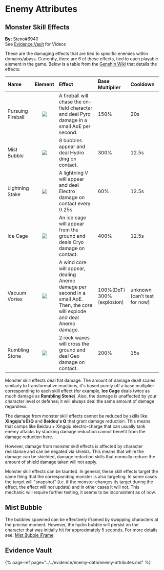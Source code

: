 # Enemy Attributes

## Monster Skill Effects

**By:** Steno\#6940  
See [Evidence Vault](../../evidence/enemy-data/enemy-attributes.md#in-depth-look-at-monster-skill-effects-in-domains-abyss) for Videos

These are the damaging effects that are tied to specific enemies within domains/abyss. Currently, there are 6 of these effects, tied to each playable element in the game. Below is a table from the [Genshin Wiki](https://genshin-impact.fandom.com/wiki/Elements#Damage_Abilities_2) that details the effects:

| Name | Element | Effect | Base Multiplier | Cooldown |
| :--- | :---: | :--- | :--- | :--- |
| Pursuing Fireball | ![](../../.gitbook/assets/element_pyro.png) | A fireball will chase the on-field character and deal Pyro damage in a small AoE per second. | 150% | 20s |
| Mist Bubble | ![](../../.gitbook/assets/element_hydro.png) | 8 bubbles appear and deal Hydro dmg on contact. | 300% | 12.5s |
| Lightning Stake | ![](../../.gitbook/assets/element_electro.png) | A lightning V will appear and deal Electro damage on contact every 0.25s. | 60% | 12.5s |
| Ice Cage | ![](../../.gitbook/assets/element_cryo.png) | An ice cage will appear from the ground and deals Cryo damage on contact. | 400% | 12.5s |
| Vacuum Vortex | ![](../../.gitbook/assets/element_anemo.png) | A wind core will appear, dealing Anemo damage per second in a small AoE. Then, the core will explode and deal Anemo damage. | 100%\(DoT\) 300%\(explosion\) | unknown \(can't test for now\) |
| Rumbling Stone | ![](../../.gitbook/assets/element_geo%20%281%29.png) | 2 rock waves will cross the ground and deal Geo damage on contact. | 200% | 15s |

Monster skill effects deal flat damage. The amount of damage dealt scales similarly to transformative reactions, it's based purely off a base multiplier corresponding to each skill effect \(for example, **Ice Cage** deals twice as much damage as **Rumbling Stone**\). Also, the damage is unaffected by your character level or defense; it will always deal the same amount of damage regardless.

The damage from monster skill effects cannot be reduced by skills like **Xingqiu's E/Q** and **Beidou's Q** that grant damage reduction. This means that comps like Beidou + Xingqiu electro-charge that can usually tank enemy attacks by stacking damage reduction cannot benefit from the damage reduction here.

However, damage from monster skill effects is affected by character resistance and can be negated via shields. This means that while the damage can be shielded, damage reduction skills that normally reduce the amount of shield damage taken will not apply.

Monster skill effects can be taunted. In general, these skill effects target the same thing that the corresponding monster is also targeting. In some cases the target will "snapshot" \(i.e. if the monster changes its target during the effect, the effect will not update\) and in other cases it will not. This mechanic will require further testing, it seems to be inconsistent as of now.

## Mist Bubble

The bubbles spawned can be effectively iframed by swapping characters at the precise moment. However, the hydro bubble will persist on the character that was initially hit for approximately 5 seconds. For more details see: [Mist Bubble iFrame](../../evidence/enemy-data/enemy-attributes.md#mist-bubble-iframe)

## Evidence Vault

{% page-ref page="../../evidence/enemy-data/enemy-attributes.md" %}

